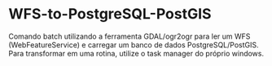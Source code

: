 # WFS-to-PostgreSQL-PostGIS
Comando batch utilizando a ferramenta GDAL/ogr2ogr para ler um WFS (WebFeatureService) e carregar um banco de dados PostgreSQL/PostGIS.
Para transformar em uma rotina, utilize o task manager do próprio windows.
